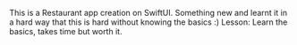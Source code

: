 This is a Restaurant app creation on SwiftUI. Something new and learnt it in a hard way that this is hard without knowing the basics :) 
Lesson:  Learn the basics, takes time but worth it. 
